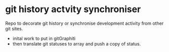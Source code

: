 # git history actvity synchroniser

Repo to decorate git history or synchronise development activity from other git sites.
- inital work to put in gitGraphiti
- then translate git statuses to array and push a copy of status.
